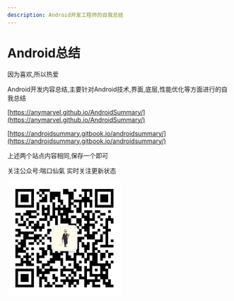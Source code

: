 ```yaml
---
description: Android开发工程师的自我总结
---
```


# Android总结

因为喜欢,所以热爱

Android开发内容总结,主要针对Android技术,界面,底层,性能优化等方面进行的自我总结


[https://anymarvel.github.io/AndroidSummary/](https://anymarvel.github.io/AndroidSummary/)

[https://androidsummary.gitbook.io/androidsummary/](https://androidsummary.gitbook.io/androidsummary/)

上述两个站点内容相同,保存一个即可

关注公众号:喘口仙氣  实时关注更新状态

![](/assets/qrcode_for_gh_db8538619cdd_258.jpg)
